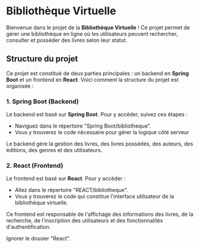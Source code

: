 # Bibliothèque Virtuelle

Bienvenue dans le projet de la **Bibliothèque Virtuelle** ! Ce projet permet de gérer une bibliothèque en ligne où les utilisateurs peuvent rechercher, consulter et posséder des livres selon leur statut. 

## Structure du projet

Ce projet est constitué de deux parties principales : un backend en **Spring Boot** et un frontend en **React**. Voici comment la structure du projet est organisée :

### 1. **Spring Boot (Backend)**

Le backend est basé sur **Spring Boot**. Pour y accéder, suivez ces étapes :

- Naviguez dans le répertoire "Spring Boot/bibliotheque".
- Vous y trouverez le code nécessaire pour gérer la logique côté serveur
  
Le backend gère la gestion des livres, des livres possédés, des auteurs, des éditions, des genres et des utilisateurs.

### 2. **React (Frontend)**

Le frontend est basé sur **React**. Pour y accéder :

- Allez dans le répertoire "REACT/bibliotheque".
- Vous y trouverez le code qui constitue l'interface utilisateur de la bibliothèque virtuelle.
  
Ce frontend est responsable de l'affichage des informations des livres, de la recherche, de l'inscription des utilisateurs et des fonctionnalités d'authentification.

Ignorer le dossier "React". 
